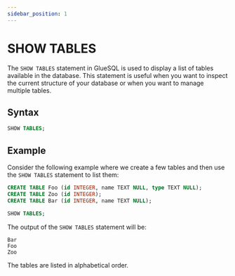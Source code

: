 ```yaml
---
sidebar_position: 1
---
```


# SHOW TABLES

The `SHOW TABLES` statement in GlueSQL is used to display a list of tables available in the database. This statement is useful when you want to inspect the current structure of your database or when you want to manage multiple tables.

## Syntax

```sql
SHOW TABLES;
```

## Example

Consider the following example where we create a few tables and then use the `SHOW TABLES` statement to list them:

```sql
CREATE TABLE Foo (id INTEGER, name TEXT NULL, type TEXT NULL);
CREATE TABLE Zoo (id INTEGER);
CREATE TABLE Bar (id INTEGER, name TEXT NULL);

SHOW TABLES;
```

The output of the `SHOW TABLES` statement will be:

```
Bar
Foo
Zoo
```

The tables are listed in alphabetical order.